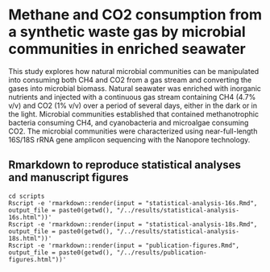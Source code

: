 # Methane and CO2 consumption from a synthetic waste gas by microbial communities in enriched seawater

This study explores how natural microbial communities can be manipulated into consuming both CH4 and CO2 from a gas stream and converting the gases into microbial biomass. Natural seawater was enriched with inorganic nutrients and injected with a continuous gas stream containing CH4 (4.7% v/v) and CO2 (1% v/v) over a period of several days, either in the dark or in the light. Microbial communities established that contained methanotrophic bacteria consuming CH4, and cyanobacteria and microalgae consuming CO2. The microbial communities were characterized using near-full-length 16S/18S rRNA gene amplicon sequencing with the Nanopore technology.

## Rmarkdown to reproduce statistical analyses and manuscript figures

```
cd scripts
Rscript -e 'rmarkdown::render(input = "statistical-analysis-16s.Rmd", output_file = paste0(getwd(), "/../results/statistical-analysis-16s.html"))'
Rscript -e 'rmarkdown::render(input = "statistical-analysis-18s.Rmd", output_file = paste0(getwd(), "/../results/statistical-analysis-18s.html"))'
Rscript -e 'rmarkdown::render(input = "publication-figures.Rmd", output_file = paste0(getwd(), "/../results/publication-figures.html"))'
```
